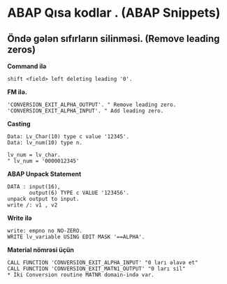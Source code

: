 # ABAP Qısa kodlar . (ABAP Snippets)

## Öndə gələn sıfırların silinməsi. (Remove leading zeros)

**Command ilə**
```abap
shift <field> left deleting leading '0'. 
```
**FM ilə.** 
```abap    
'CONVERSION_EXIT_ALPHA_OUTPUT'. " Remove leading zero.
'CONVERSION_EXIT_ALPHA_INPUT'. " Add leading zero.
```
**Casting**
```abap
Data: Lv_Char(10) type c value '12345'.
Data: lv_num(10) type n.
 
lv_num = lv_char. 
" lv_num = '0000012345'
```

**ABAP Unpack Statement**
```abap
DATA : input(16),
       output(6) TYPE c VALUE '123456'.
unpack output to input.
write /: v1 , v2
```

**Write ilə**
```abap
write: empno no NO-ZERO.
WRITE lv_variable USING EDIT MASK '==ALPHA'.

```

**Material nömrəsi üçün**
```abap
CALL FUNCTION 'CONVERSION_EXIT_ALPHA_INPUT' "0 ları əlavə et"
CALL FUNCTION 'CONVERSION_EXIT_MATN1_OUTPUT' "0 ları sil"
* İki Conversion routine MATNR domain-ində var.
```






